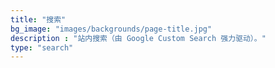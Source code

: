 ```yaml
---
title: "搜索"
bg_image: "images/backgrounds/page-title.jpg"
description : "站内搜索（由 Google Custom Search 强力驱动）。"
type: "search"
---
```

